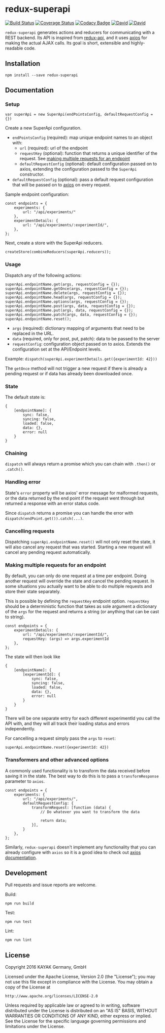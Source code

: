 # redux-superapi

[![Build Status](https://travis-ci.org/kayak/redux-superapi.png?branch=master)](https://travis-ci.org/kayak/redux-superapi)
[![Coverage Status](https://coveralls.io/repos/github/kayak/redux-superapi/badge.svg?branch=master)](https://coveralls.io/github/kayak/redux-superapi?branch=master)
[![Codacy Badge](https://api.codacy.com/project/badge/Grade/5cd791c56f4240728fdb6987c8397072)](https://www.codacy.com/app/remiremi/redux-superapi?utm_source=github.com&amp;utm_medium=referral&amp;utm_content=kayak/redux-superapi&amp;utm_campaign=Badge_Grade)
[![David](https://img.shields.io/david/kayak/redux-superapi.svg)](https://david-dm.org/kayak/redux-superapi)
[![David](https://img.shields.io/david/dev/kayak/redux-superapi.svg)](https://david-dm.org/kayak/redux-superapi)

`redux-superapi` generates actions and reducers for communicating with a REST backend. Its API is inspired from
[redux-api](https://github.com/lexich/redux-api), and it uses [axios](https://github.com/mzabriskie/axios) for making
the actual AJAX calls. Its goal is short, extensible and highly-readable code.

## Installation

`npm install --save redux-superapi`

## Documentation

### Setup

```
var superApi = new SuperApi(endPointsConfig, defaultRequestConfig = {})
```

Create a new SuperApi configuration.

* `endPointsConfig` (required): map unique endpoint names to an object with:
    * `url` (required): url of the endpoint
    * `requestKey` (optional): function that returns a unique identifier of the request. See
      [making multiple requests for an endpoint](#making-multiple-requests-for-an-endpoint)
    * `defaultRequestConfig` (optional): default configuration passed on to axios, extending the configuration passed to the `SuperApi`
constructor.
* `defaultRequestConfig` (optional): pass a default request configuration that will be passed on to
[axios](https://github.com/mzabriskie/axios) on every request.

Sample endpoint configuration:

```
const endpoints = {
    experiments: {
        url: "/api/experiments/"
    },
    experimentDetails: {
        url: "/api/experiments/:experimentId/",
    },
};
```

Next, create a store with the SuperApi reducers.

```
createStore(combineReducers(superApi.reducers));
```

### Usage

Dispatch any of the following actions:

```
superApi.endpointName.get(args, requestConfig = {});
superApi.endpointName.getOnce(args, requestConfig = {});
superApi.endpointName.delete(args, requestConfig = {});
superApi.endpointName.head(args, requestConfig = {});
superApi.endpointName.options(args, requestConfig = {});
superApi.endpointName.post(args, data, requestConfig = {});
superApi.endpointName.put(args, data, requestConfig = {});
superApi.endpointName.patch(args, data, requestConfig = {});
superApi.endpointName.reset();
```

* `args` (required): dictionary mapping of arguments that need to be replaced in the URL.
* `data` (required, only for post, put, patch): data to be passed to the server
* `requestConfig`: configuration object passed on to axios. Extends the configuration set at the API/Endpoint levels.

Example: `dispatch(superApi.experimentDetails.get({experimentId: 42}))`

The `getOnce` method will not trigger a new request if there is already a pending request or if data has already been
downloaded once.

### State

The default state is:

```
{
    [endpointName]: {
        sync: false,
        syncing: false,
        loaded: false,
        data: {},
        error: null
    }
}
```

### Chaining

`dispatch` will always return a promise which you can chain with `.then()` or `.catch()`.

### Handling error

State's `error` property will be axios' error message for malformed requests, or the data returned
by the end point if the request went through but returned a response with an error status code.

Since `dispatch` returns a promise you can handle the error with `dispatch(endPoint.get()).catch(...)`.

### Cancelling requests

Dispatching `superApi.endpointName.reset()` will not only reset the state, it will also cancel any request that was
started. Starting a new request will cancel any pending request automatically.

### Making multiple requests for an endpoint

By default, you can only do one request at a time per endpoint. Doing another request will override the state and cancel
the pending request. In some situations you actually want to be able to do multiple requests and store their state
separately.

This is possible by defining the `requestKey` endpoint option. `requestKey` should be a deterministic function that
takes as sole argument a dictionary of the `args` for the request and returns a string (or anything that can be cast to
string).

```
const endpoints = {
    experimentDetails: {
        url: "/api/experiments/:experimentId/",
        requestKey: (args) => args.experimentId
    },
};
```

The state will then look like

```
{
    [endpointName]: {
        [experimentId]: {
            sync: false,
            syncing: false,
            loaded: false,
            data: {},
            error: null
        }
    }
}
```

There will be one separate entry for each different experimentId you call the API with, and they will all track their
loading status and errors independently.

For cancelling a request simply pass the `args` to `reset`:

```
superApi.endpointName.reset({experimentId: 42})
```

### Transformers and other advanced options

A commonly used functionality is to transform the data received before saving it in the state. The best way to do this
is to pass a `transformResponse` parameter to `axios`.

```
const endpoints = {
    experiments: {
        url: "/api/experiments/",
        defaultRequestConfig: {
            transformRequest: [function (data) {
                // Do whatever you want to transform the data

                return data;
            }],
        }
    },
};
```

Similarly, `redux-superapi` doesn't implement any functionality that you can already configure with `axios` so it is a
good idea to check out [axios documentation](https://github.com/mzabriskie/axios#request-config).

## Development

Pull requests and issue reports are welcome.

Build:

`npm run build`

Test:

`npm run test`

Lint:

`npm run lint`

## License

Copyright 2016 KAYAK Germany, GmbH

Licensed under the Apache License, Version 2.0 (the "License"); you may not use this file except in compliance with the License. You may obtain a copy of the License at

    http://www.apache.org/licenses/LICENSE-2.0

Unless required by applicable law or agreed to in writing, software distributed under the License is distributed on an "AS IS" BASIS, WITHOUT WARRANTIES OR CONDITIONS OF ANY KIND, either express or implied. See the License for the specific language governing permissions and limitations under the License.
